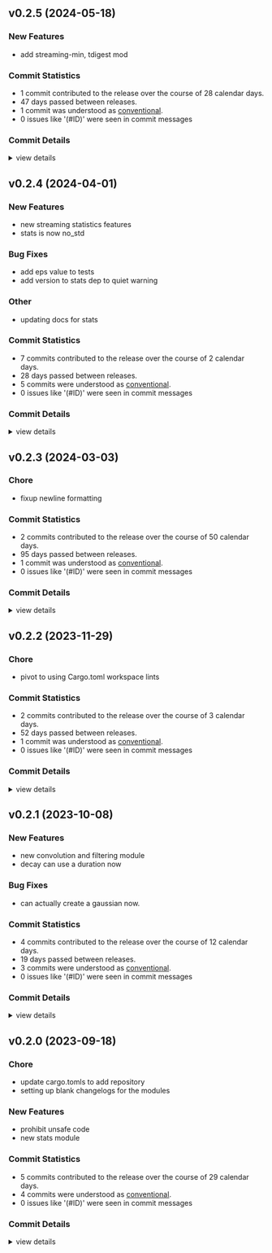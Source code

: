 


## v0.2.5 (2024-05-18)

### New Features

 - <csr-id-943df24540ecbce2a596363476d37b39f6a0018f/> add streaming-min, tdigest mod

### Commit Statistics

<csr-read-only-do-not-edit/>

 - 1 commit contributed to the release over the course of 28 calendar days.
 - 47 days passed between releases.
 - 1 commit was understood as [conventional](https://www.conventionalcommits.org).
 - 0 issues like '(#ID)' were seen in commit messages

### Commit Details

<csr-read-only-do-not-edit/>

<details><summary>view details</summary>

 * **Uncategorized**
    - Add streaming-min, tdigest mod ([`943df24`](https://github.com/spmadden/irox/commit/943df24540ecbce2a596363476d37b39f6a0018f))
</details>

## v0.2.4 (2024-04-01)

<csr-id-46dc6bfb95b3860eba5f9eb47394c92acd5ac502/>

### New Features

 - <csr-id-96c41ef90232cf89154a0fddb71af0f265daed84/> new streaming statistics features
 - <csr-id-3bae95bd404f99819a47ab95a7af3f97c2764f9b/> stats is now no_std

### Bug Fixes

 - <csr-id-b2f572d459b23fb761eff24daafda319ac8ecc7a/> add eps value to tests
 - <csr-id-2a25738da0f48bc7436054295dadaba15da6b64a/> add version to stats dep to quiet warning

### Other

 - <csr-id-46dc6bfb95b3860eba5f9eb47394c92acd5ac502/> updating docs for stats

### Commit Statistics

<csr-read-only-do-not-edit/>

 - 7 commits contributed to the release over the course of 2 calendar days.
 - 28 days passed between releases.
 - 5 commits were understood as [conventional](https://www.conventionalcommits.org).
 - 0 issues like '(#ID)' were seen in commit messages

### Commit Details

<csr-read-only-do-not-edit/>

<details><summary>view details</summary>

 * **Uncategorized**
    - Release irox-stats v0.2.4 ([`77715c7`](https://github.com/spmadden/irox/commit/77715c7ed1e594fe97c18d879ea8357350ece160))
    - Release irox-tools v0.6.1 ([`091c8ac`](https://github.com/spmadden/irox/commit/091c8ac155297f942d1a46462e3d2d782d71993e))
    - Add eps value to tests ([`b2f572d`](https://github.com/spmadden/irox/commit/b2f572d459b23fb761eff24daafda319ac8ecc7a))
    - New streaming statistics features ([`96c41ef`](https://github.com/spmadden/irox/commit/96c41ef90232cf89154a0fddb71af0f265daed84))
    - Updating docs for stats ([`46dc6bf`](https://github.com/spmadden/irox/commit/46dc6bfb95b3860eba5f9eb47394c92acd5ac502))
    - Add version to stats dep to quiet warning ([`2a25738`](https://github.com/spmadden/irox/commit/2a25738da0f48bc7436054295dadaba15da6b64a))
    - Stats is now no_std ([`3bae95b`](https://github.com/spmadden/irox/commit/3bae95bd404f99819a47ab95a7af3f97c2764f9b))
</details>

## v0.2.3 (2024-03-03)

<csr-id-0fc37b1a2d545e8d6479443f2a55b3ad64bf5a39/>

### Chore

 - <csr-id-0fc37b1a2d545e8d6479443f2a55b3ad64bf5a39/> fixup newline formatting

### Commit Statistics

<csr-read-only-do-not-edit/>

 - 2 commits contributed to the release over the course of 50 calendar days.
 - 95 days passed between releases.
 - 1 commit was understood as [conventional](https://www.conventionalcommits.org).
 - 0 issues like '(#ID)' were seen in commit messages

### Commit Details

<csr-read-only-do-not-edit/>

<details><summary>view details</summary>

 * **Uncategorized**
    - Release irox-stats v0.2.3 ([`ef99183`](https://github.com/spmadden/irox/commit/ef991830c2d652c26cb368f8ae3cb6ce414f1e7d))
    - Fixup newline formatting ([`0fc37b1`](https://github.com/spmadden/irox/commit/0fc37b1a2d545e8d6479443f2a55b3ad64bf5a39))
</details>

## v0.2.2 (2023-11-29)

<csr-id-88ebfb5deea5508ca54f4aaab62f6fd5a36f531c/>

### Chore

 - <csr-id-88ebfb5deea5508ca54f4aaab62f6fd5a36f531c/> pivot to using Cargo.toml workspace lints

### Commit Statistics

<csr-read-only-do-not-edit/>

 - 2 commits contributed to the release over the course of 3 calendar days.
 - 52 days passed between releases.
 - 1 commit was understood as [conventional](https://www.conventionalcommits.org).
 - 0 issues like '(#ID)' were seen in commit messages

### Commit Details

<csr-read-only-do-not-edit/>

<details><summary>view details</summary>

 * **Uncategorized**
    - Release irox-stats v0.2.2 ([`77e1ba9`](https://github.com/spmadden/irox/commit/77e1ba9869cfe0701249d5c7c50935baf08bc206))
    - Pivot to using Cargo.toml workspace lints ([`88ebfb5`](https://github.com/spmadden/irox/commit/88ebfb5deea5508ca54f4aaab62f6fd5a36f531c))
</details>

## v0.2.1 (2023-10-08)

### New Features

 - <csr-id-f3d2d7bb7a12f1c49c5f732cd800afc1e5dd01fe/> new convolution and filtering module
 - <csr-id-cc0585f380c7ae6a25b1dd490489182a741fe3f8/> decay can use a duration now

### Bug Fixes

 - <csr-id-aa196c427363cde6523eb2b509b972ea0a089bb3/> can actually create a gaussian now.

### Commit Statistics

<csr-read-only-do-not-edit/>

 - 4 commits contributed to the release over the course of 12 calendar days.
 - 19 days passed between releases.
 - 3 commits were understood as [conventional](https://www.conventionalcommits.org).
 - 0 issues like '(#ID)' were seen in commit messages

### Commit Details

<csr-read-only-do-not-edit/>

<details><summary>view details</summary>

 * **Uncategorized**
    - Release irox-tools v0.2.1, irox-carto v0.2.1, irox-egui-extras v0.2.1, irox-gpx v0.1.0, irox-types v0.2.1, irox-structs_derive v0.2.1, irox-raymarine-sonar v0.1.0, irox-stats v0.2.1, irox-winlocation-api v0.1.1, irox v0.2.1 ([`68d770b`](https://github.com/spmadden/irox/commit/68d770bb78abe49bf30364ca17ddb6f7bfda05d9))
    - New convolution and filtering module ([`f3d2d7b`](https://github.com/spmadden/irox/commit/f3d2d7bb7a12f1c49c5f732cd800afc1e5dd01fe))
    - Can actually create a gaussian now. ([`aa196c4`](https://github.com/spmadden/irox/commit/aa196c427363cde6523eb2b509b972ea0a089bb3))
    - Decay can use a duration now ([`cc0585f`](https://github.com/spmadden/irox/commit/cc0585f380c7ae6a25b1dd490489182a741fe3f8))
</details>

## v0.2.0 (2023-09-18)

<csr-id-80d2b88bdcb553faaeafc09673c31d7ebedafd19/>
<csr-id-1a365333397b02a5f911d0897c3bf0c80f6c2b80/>

### Chore

 - <csr-id-80d2b88bdcb553faaeafc09673c31d7ebedafd19/> update cargo.tomls to add repository
 - <csr-id-1a365333397b02a5f911d0897c3bf0c80f6c2b80/> setting up blank changelogs for the modules

### New Features

 - <csr-id-c088de020214e47f28391d0af5a64abe56ad185b/> prohibit unsafe code
 - <csr-id-31e1ea489779beab0398a89ecd630a1e3a6b3812/> new stats module

### Commit Statistics

<csr-read-only-do-not-edit/>

 - 5 commits contributed to the release over the course of 29 calendar days.
 - 4 commits were understood as [conventional](https://www.conventionalcommits.org).
 - 0 issues like '(#ID)' were seen in commit messages

### Commit Details

<csr-read-only-do-not-edit/>

<details><summary>view details</summary>

 * **Uncategorized**
    - Release irox-enums_derive v0.2.0, irox-enums v0.2.0, irox-tools v0.2.0, irox-units v0.2.0, irox-carto v0.2.0, irox-csv v0.2.0, irox-egui-extras v0.2.0, irox-networking v0.2.0, irox-types v0.2.0, irox-influxdb_v1 v0.2.0, irox-structs_derive v0.2.0, irox-structs v0.2.0, irox-nmea0183 v0.1.0, irox-sirf v0.2.0, irox-stats v0.2.0, irox-winlocation-api v0.1.0, irox v0.2.0, safety bump 10 crates ([`6a72204`](https://github.com/spmadden/irox/commit/6a722046661ceef02a66c2067e2c5c15ce102e04))
    - Update cargo.tomls to add repository ([`80d2b88`](https://github.com/spmadden/irox/commit/80d2b88bdcb553faaeafc09673c31d7ebedafd19))
    - Setting up blank changelogs for the modules ([`1a36533`](https://github.com/spmadden/irox/commit/1a365333397b02a5f911d0897c3bf0c80f6c2b80))
    - Prohibit unsafe code ([`c088de0`](https://github.com/spmadden/irox/commit/c088de020214e47f28391d0af5a64abe56ad185b))
    - New stats module ([`31e1ea4`](https://github.com/spmadden/irox/commit/31e1ea489779beab0398a89ecd630a1e3a6b3812))
</details>

